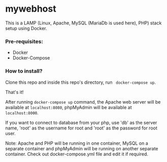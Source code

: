 # mywebhost

This is a LAMP (Linux, Apache, MySQL (MariaDb is used here), PHP) stack setup using Docker.

### Pre-requisites: 

* Docker
* Docker-Compose

### How to install?

Clone this repo and inside this repo's directory, run ```
docker-compose up```.

That's it!

After running ```docker-compose up``` command, the Apache web server will be available at ```localhost:8080```, phpMyAdmin will be available at ```localhost:8000```.

If you want to connect to database from your php, use 'db' as the server name, 'root' as the username for root and 'root' as the password for root user.

Note: Apache and PHP will be running in one container, MySQL on a separate container and phpMyAdmin will be running on another separate container. Check out docker-compose.yml file and edit it if required.
